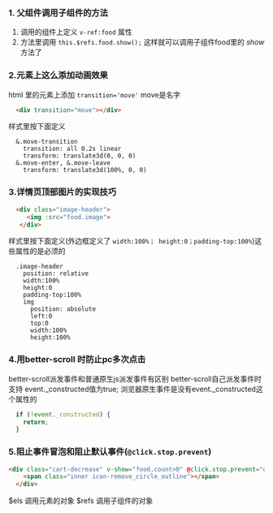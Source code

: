   ### 1. 父组件调用子组件的方法
  1. 调用的组件上定义 `v-ref:food` 属性
  1. 方法里调用 `this.$refs.food.show();` 这样就可以调用子组件food里的 *show* 方法了
  
  ### 2.元素上这么添加动画效果
  html 里的元素上添加 `transition='move'` move是名字
  ```html
    <div transition="move"></div>
  ```
  样式里按下面定义
  ```stylus
    &.move-transition
      transition: all 0.2s linear
      transform: translate3d(0, 0, 0)
    &.move-enter, &.move-leave
      transform: translate3d(100%, 0, 0)
```
### 3.详情页顶部图片的实现技巧
```html
  <div class="image-header">
     <img :src="food.image">
   </div>
```
样式里按下面定义(外边框定义了 `width:100%； height:0；padding-top:100%`)这些属性的是必须的
```stylus
  .image-header
    position: relative
    width:100%
    height:0
    padding-top:100%
    img
      position: absolute
      left:0
      top:0
      width:100%
      height:100%
```
###  4.用better-scroll 时防止pc多次点击
 better-scroll派发事件和普通原生js派发事件有区别
 better-scroll自己派发事件时支持 event._constructed值为true;
 浏览器原生事件是没有event._constructed这个属性的
```js
  if (!event._constructed) {
    return;
  }
```
###  5.阻止事件冒泡和阻止默认事件(`@click.stop.prevent`)
  ```html
<div class="cart-decrease" v-show="food.count>0" @click.stop.prevent="decreaseCart($event)" transition="move">
      <span class="inner icon-remove_circle_outline"></span>
    </div>
```

 
 $els  调用元素的对象
 $refs 调用子组件的对象
 
 


